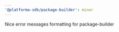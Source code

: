 ```yaml
---
'@platforma-sdk/package-builder': minor
---
```


Nice error messages formatting for package-builder

